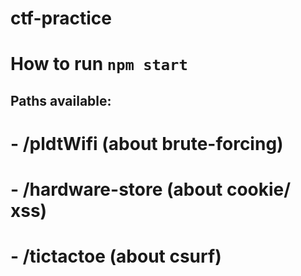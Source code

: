 # ctf-practice
# How to run `npm start`
## Paths available:
# -  /pldtWifi (about brute-forcing)
# -  /hardware-store (about cookie/ xss)
# -  /tictactoe (about csurf)
